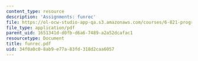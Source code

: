 ```yaml
---
content_type: resource
description: 'Assignments: funrec'
file: https://ol-ocw-studio-app-qa.s3.amazonaws.com/courses/6-821-programming-languages-fall-2002/34f0a0c08ab9e77a83fd318d2caa6057_funrec.pdf
file_type: application/pdf
parent_uid: 1651341d-d0fb-d6a6-7489-a2a52dcafac1
resourcetype: Document
title: funrec.pdf
uid: 34f0a0c0-8ab9-e77a-83fd-318d2caa6057
---
```

